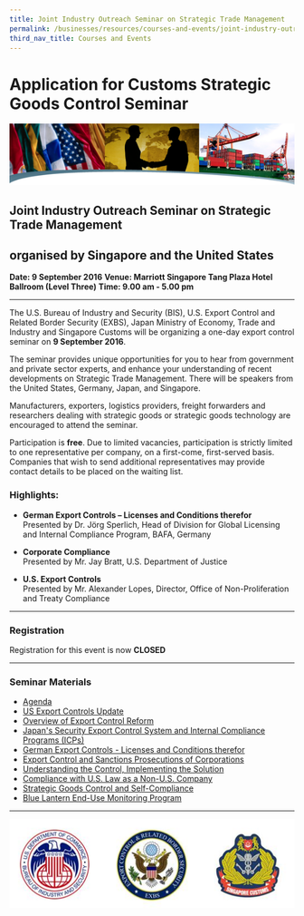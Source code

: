 ```yaml
---
title: Joint Industry Outreach Seminar on Strategic Trade Management
permalink: /businesses/resources/courses-and-events/joint-industry-outreach-seminar-on-strategic-trade-management---9-sep-2016
third_nav_title: Courses and Events
---
```


# Application for Customs Strategic Goods Control Seminar

![top-bannerC&E.png](/images/top-bannerC&E.png)

## Joint Industry Outreach Seminar on Strategic Trade Management

## organised by Singapore and the United States

 **Date: 9 September 2016**
**Venue: Marriott Singapore Tang Plaza Hotel Ballroom (Level Three)**
**Time: 9.00 am - 5.00 pm**

 
----------

The U.S. Bureau of Industry and Security (BIS), U.S. Export Control and Related Border Security (EXBS), Japan Ministry of Economy, Trade and Industry and Singapore Customs will be organizing a one-day export control seminar on  **9 September 2016**.

The seminar provides unique opportunities for you to hear from government and private sector experts, and enhance your understanding of recent developments on Strategic Trade Management. There will be speakers from the United States, Germany, Japan, and Singapore.

Manufacturers, exporters, logistics providers, freight forwarders and researchers dealing with strategic goods or strategic goods technology are encouraged to attend the seminar.

Participation is  **free**. Due to limited vacancies, participation is strictly limited to one representative per company, on a first-come, first-served basis. Companies that wish to send additional representatives may provide contact details to be placed on the waiting list.

### Highlights:

-   **German Export Controls – Licenses and Conditions therefor**  
    Presented by Dr. Jörg Sperlich, Head of Division for Global Licensing and Internal Compliance Program, BAFA, Germany

-   **Corporate Compliance**  
    Presented by Mr. Jay Bratt, U.S. Department of Justice

-   **U.S. Export Controls**  
    Presented by Mr. Alexander Lopes, Director, Office of Non-Proliferation and Treaty Compliance

----------

### Registration

Registration for this event is now  **CLOSED**

----------

### Seminar Materials

-   [Agenda](https://www.customs.gov.sg/-/media/cus/files/business/resources/courses-events/9-sep-2016-joint-industry-outreach-on-strategic-trade-management/agenda-for-joint-industry-outreach-seminar_9-sep-2016(2).pdf)
-   [US Export Controls Update](https://www.customs.gov.sg/-/media/cus/files/business/resources/courses-events/9-sep-2016-joint-industry-outreach-on-strategic-trade-management/us-export-controls-update.pdf)
-   [Overview of Export Control Reform](https://www.customs.gov.sg/-/media/cus/files/business/resources/courses-events/9-sep-2016-joint-industry-outreach-on-strategic-trade-management/overview-of-export-control-reform.pdf)
-   [Japan's Security Export Control System and Internal Compliance Programs (ICPs)](https://www.customs.gov.sg/-/media/cus/files/business/resources/courses-events/9-sep-2016-joint-industry-outreach-on-strategic-trade-management/japans-security-export-control-system-and-icp.pdf)
-   [German Export Controls - Licenses and Conditions therefor](https://www.customs.gov.sg/-/media/cus/files/business/resources/courses-events/9-sep-2016-joint-industry-outreach-on-strategic-trade-management/german-export-controls---licenses-and-conditions-thereof.pdf)
-   [Export Control and Sanctions Prosecutions of Corporations](https://www.customs.gov.sg/-/media/cus/files/business/resources/courses-events/9-sep-2016-joint-industry-outreach-on-strategic-trade-management/export-control-and-sanctions-prosecutions--of-corporations.pdf)
-   [Understanding the Control, Implementing the Solution](https://www.customs.gov.sg/-/media/cus/files/business/resources/courses-events/9-sep-2016-joint-industry-outreach-on-strategic-trade-management/understanding-the-control-implementing-the-solution--seatronics-pte-ltd-icp.pdf)
-   [Compliance with U.S. Law as a Non-U.S. Company](https://www.customs.gov.sg/-/media/cus/files/business/resources/courses-events/9-sep-2016-joint-industry-outreach-on-strategic-trade-management/strategic-trade-management---iran-sanctions.pdf)
-   [Strategic Goods Control and Self-Compliance](https://www.customs.gov.sg/-/media/cus/files/business/resources/courses-events/9-sep-2016-joint-industry-outreach-on-strategic-trade-management/strategic-goods-control-and-self-compliance.pdf)
-   [Blue Lantern End-Use Monitoring Program](https://www.customs.gov.sg/-/media/cus/files/business/resources/courses-events/9-sep-2016-joint-industry-outreach-on-strategic-trade-management/blue-lantern-end-use-monitoring-program.pdf)

----------

![STGC.JPG](/images/STGC.JPG)
